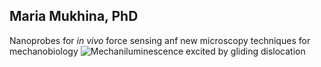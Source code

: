 ## Maria Mukhina, PhD
Nanoprobes for *in vivo* force sensing anf new microscopy techniques for mechanobiology
![Mechaniluminescence excited by gliding dislocation](https://github.com/mmuxika/mariamukhina.github.io/images/dislocation-glide-ML.gif)
